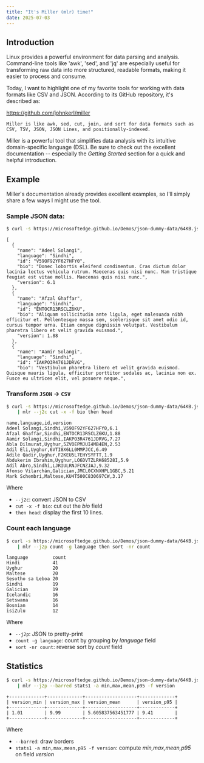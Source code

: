 ```yaml
---
title: "It's Miller (mlr) time!"
date: 2025-07-03
---
```

## Introduction
Linux provides a powerful environment for data parsing and analysis.
Command-line tools like 'awk', 'sed', and 'jq' are especially useful for
transforming raw data into more structured, readable formats, making it
easier to process and consume.

Today, I want to highlight one of my favorite tools for working with
data formats like CSV and JSON. According to its GitHub repository, it's
described as:

<https://github.com/johnkerl/miller>
```
Miller is like awk, sed, cut, join, and sort for data formats such as CSV, TSV, JSON, JSON Lines, and positionally-indexed.
```

Miller is a powerful tool that simplifies data analysis with its
intuitive domain-specific language (DSL). Be sure to check out the
excellent documentation -- especially the *Getting Started* section for a
quick and helpful introduction.

## Example
Miller's documentation already provides excellent examples, so I'll
simply share a few ways I might use the tool.

### Sample JSON data:
```sh
$ curl -s https://microsoftedge.github.io/Demos/json-dummy-data/64KB.json | head -20
```
```
[
  {
    "name": "Adeel Solangi",
    "language": "Sindhi",
    "id": "V59OF92YF627HFY0",
    "bio": "Donec lobortis eleifend condimentum. Cras dictum dolor lacinia lectus vehicula rutrum. Maecenas quis nisi nunc. Nam tristique feugiat est vitae mollis. Maecenas quis nisi nunc.",
    "version": 6.1
  },
  {
    "name": "Afzal Ghaffar",
    "language": "Sindhi",
    "id": "ENTOCR13RSCLZ6KU",
    "bio": "Aliquam sollicitudin ante ligula, eget malesuada nibh efficitur et. Pellentesque massa sem, scelerisque sit amet odio id, cursus tempor urna. Etiam congue dignissim volutpat. Vestibulum pharetra libero et velit gravida euismod.",
    "version": 1.88
  },
  {
    "name": "Aamir Solangi",
    "language": "Sindhi",
    "id": "IAKPO3R4761JDRVG",
    "bio": "Vestibulum pharetra libero et velit gravida euismod. Quisque mauris ligula, efficitur porttitor sodales ac, lacinia non ex. Fusce eu ultrices elit, vel posuere neque.",
```

### Transform `JSON` -> `CSV`
```sh
$ curl -s https://microsoftedge.github.io/Demos/json-dummy-data/64KB.json \
    | mlr --j2c cut -x -f bio then head
```
```
name,language,id,version
Adeel Solangi,Sindhi,V59OF92YF627HFY0,6.1
Afzal Ghaffar,Sindhi,ENTOCR13RSCLZ6KU,1.88
Aamir Solangi,Sindhi,IAKPO3R4761JDRVG,7.27
Abla Dilmurat,Uyghur,5ZVOEPMJUI4MB4EN,2.53
Adil Eli,Uyghur,6VTI8X6LL0MMPJCC,6.49
Adile Qadir,Uyghur,F2KEU5L7EHYSYFTT,1.9
Abdukerim Ibrahim,Uyghur,LO6DVTZLRK68528I,5.9
Adil Abro,Sindhi,LJRIULRNJFCNZJAJ,9.32
Afonso Vilarchán,Galician,JMCL0CXNXHPL1GBC,5.21
Mark Schembri,Maltese,KU4T500C830697CW,3.17
```

Where
* `--j2c`: convert JSON to CSV
* `cut -x -f bio`: cut out the *bio* field
* `then head`: display the first 10 lines.

### Count each language
```sh
$ curl -s https://microsoftedge.github.io/Demos/json-dummy-data/64KB.json \
    | mlr --j2p count -g language then sort -nr count
```
```
language         count
Hindi            41
Uyghur           20
Maltese          20
Sesotho sa Leboa 20
Sindhi           19
Galician         19
Icelandic        16
Setswana         16
Bosnian          14
isiZulu          12
```

Where
* `--j2p`: JSON to pretty-print
* `count -g language`: count by grouping by *language* field
* `sort -nr count`: reverse sort by *count* field

## Statistics
```sh
$ curl -s https://microsoftedge.github.io/Demos/json-dummy-data/64KB.json \
    | mlr --j2p --barred stats1 -a min,max,mean,p95 -f version
```
```
+-------------+-------------+-------------------+-------------+
| version_min | version_max | version_mean      | version_p95 |
+-------------+-------------+-------------------+-------------+
| 1.01        | 9.99        | 5.605837563451777 | 9.41        |
+-------------+-------------+-------------------+-------------+
```
Where
* `--barred`: draw borders
* `stats1 -a min,max,mean,p95 -f version`: compute *min,max,mean,p95* on field *version*
